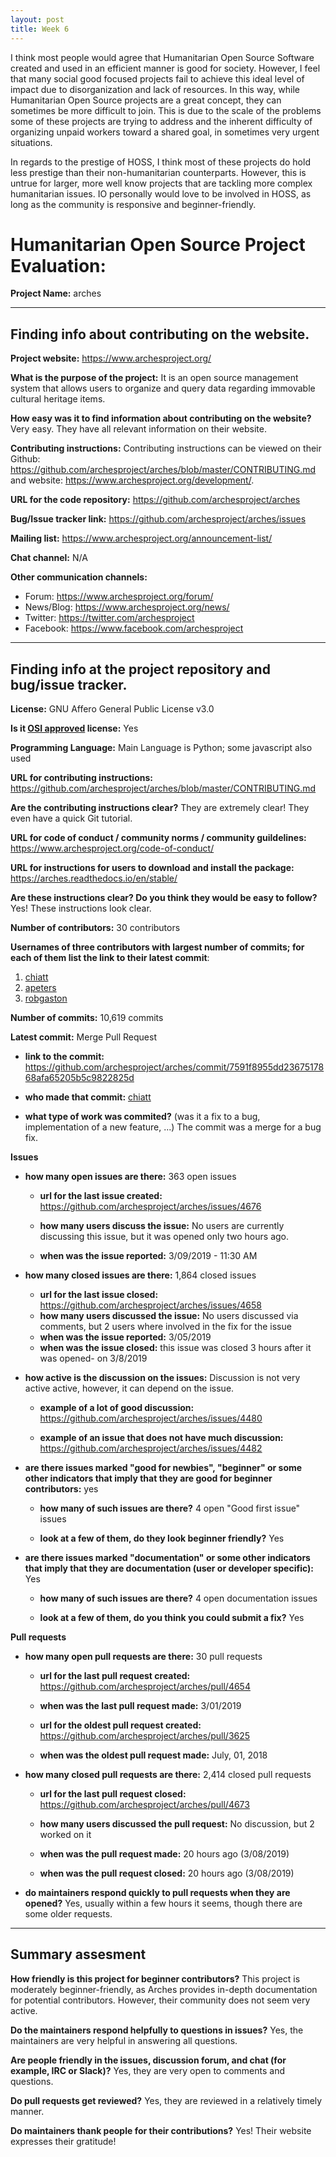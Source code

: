 ```yaml
---
layout: post
title: Week 6
---
```


I think most people would agree that Humanitarian Open Source Software created and used in an efficient manner is good for society. However, I feel that many social good focused projects fail to achieve this ideal level of impact due to disorganization and lack of resources. In this way, while Humanitarian Open Source projects are a great concept, they can sometimes be more difficult to join. This is due to the scale of the problems some of these projects are trying to address and the inherent difficulty of organizing unpaid workers toward a shared goal, in sometimes very urgent situations.

In regards to the prestige of HOSS, I think most of these projects do hold less prestige than their non-humanitarian counterparts. However, this is untrue for larger, more well know projects that are tackling more complex humanitarian issues. IO personally would love to be involved in HOSS, as long as the community is responsive and beginner-friendly.

# Humanitarian Open Source Project Evaluation:

__Project Name:__  arches


---

## Finding info about contributing on the website.


__Project website:__ <https://www.archesproject.org/>


__What is the purpose of the project:__ It is an open source management system that allows users to organize and query data regarding immovable cultural heritage items.


__How easy was it to find information about contributing on the website?__ Very easy. They have all relevant information on their website.


__Contributing instructions:__ Contributing instructions can be viewed on their Github: <https://github.com/archesproject/arches/blob/master/CONTRIBUTING.md> and website: <https://www.archesproject.org/development/>.

__URL for the code repository:__ <https://github.com/archesproject/arches>

__Bug/Issue tracker link:__ <https://github.com/archesproject/arches/issues>

__Mailing list:__ <https://www.archesproject.org/announcement-list/>

__Chat channel:__ N/A

__Other communication channels:__
* Forum: <https://www.archesproject.org/forum/>
* News/Blog: <https://www.archesproject.org/news/>
* Twitter: <https://twitter.com/archesproject>
* Facebook: <https://www.facebook.com/archesproject>

---

## Finding info at the project repository and bug/issue tracker.

__License:__ GNU Affero General Public License v3.0

__Is it [OSI approved](https://opensource.org/licenses/alphabetical) license:__ Yes

__Programming Language:__ Main Language is Python; some javascript also used

__URL for contributing instructions:__ <https://github.com/archesproject/arches/blob/master/CONTRIBUTING.md>

__Are the contributing instructions clear?__ They are extremely clear! They even have a quick Git tutorial.


__URL for code of conduct / community norms / community guildelines:__ <https://www.archesproject.org/code-of-conduct/>

__URL for instructions for users to download and install the package:__ <https://arches.readthedocs.io/en/stable/>


__Are these instructions clear? Do you think they would be easy to follow?__ Yes! These instructions look clear.


__Number of contributors:__ 30 contributors


__Usernames of three contributors with largest number of commits; for
each of them list the link to their latest commit__:

1. [chiatt](https://github.com/archesproject/arches/commit/7591f8955dd2367517868afa65205b5c9822825d)
2. [apeters](https://github.com/archesproject/arches/commit/e8e0da8c0356d1cb274f83ebcfe46b6856fcb6f3)
3. [robgaston](https://github.com/archesproject/arches/commit/c1071bb5a3e476fd0826c75c74ed923113953519)


__Number of commits:__ 10,619 commits

__Latest commit:__ Merge Pull Request

- __link to the commit:__ <https://github.com/archesproject/arches/commit/7591f8955dd2367517868afa65205b5c9822825d>

- __who made that commit:__ [chiatt](https://github.com/archesproject/arches/commit/7591f8955dd2367517868afa65205b5c9822825d)

- __what type of work was commited?__ (was it a fix to a bug, implementation of a new feature, ...) The commit was a merge for a bug fix.


__Issues__

- __how many open issues are there:__ 363 open issues

    - __url for the last issue created:__ <https://github.com/archesproject/arches/issues/4676>

    - __how many users discuss the issue:__ No users are currently discussing this issue, but it was opened only two hours ago.

    - __when was the issue reported:__ 3/09/2019 - 11:30 AM


- __how many closed issues are there:__ 1,864 closed issues
    - __url for the last issue closed:__ <https://github.com/archesproject/arches/issues/4658>
    - __how many users discussed the issue:__ No users discussed via comments, but 2 users where involved in the fix for the issue
    - __when was the issue reported:__ 3/05/2019
    - __when was the issue closed:__ this issue was closed 3 hours after it was opened- on 3/8/2019

- __how active is the discussion on the issues:__ Discussion is not very active active, however, it can depend on the issue.

    - __example of a lot of good discussion:__ <https://github.com/archesproject/arches/issues/4480>

    - __example of an issue that does not have much discussion:__ <https://github.com/archesproject/arches/issues/4482>



- __are there issues marked "good for newbies", "beginner" or some other indicators that imply that they are good for beginner contributors:__ yes

    - __how many of such issues are there?__ 4 open "Good first issue" issues

    - __look at a few of them, do they look beginner friendly?__ Yes



- __are there issues marked "documentation" or some other indicators that imply that they are documentation (user or developer specific):__ Yes

    - __how many of such issues are there?__ 4 open documentation issues

    - __look at a few of them, do you think you could submit a fix?__ Yes



__Pull requests__

- __how many open pull requests are there:__ 30 pull requests

    - __url for the last pull request created:__ <https://github.com/archesproject/arches/pull/4654>

    - __when was the last pull request made:__ 3/01/2019

    - __url for the oldest pull request created:__ <https://github.com/archesproject/arches/pull/3625>

    - __when was the oldest pull request made:__ July, 01, 2018

- __how many closed pull requests are there:__ 2,414 closed pull requests

    - __url for the last pull request closed:__ <https://github.com/archesproject/arches/pull/4673>

    - __how many users discussed the pull request:__ No discussion, but 2 worked on it

    - __when was the pull request made:__ 20 hours ago (3/08/2019)

    - __when was the pull request closed:__ 20 hours ago (3/08/2019)


- __do maintainers respond quickly to pull requests when they are opened?__ Yes, usually within a few hours it seems, though there are some older requests.





---


## Summary assesment
__How friendly is this project for beginner contributors?__
This project is moderately beginner-friendly, as Arches provides in-depth documentation for potential contributors. However, their community does not seem very active.


__Do the maintainers respond helpfully to questions in issues?__
Yes, the maintainers are very helpful in answering all questions.


__Are people friendly in the issues, discussion forum, and chat (for example, IRC or Slack)?__
Yes, they are very open to comments and questions.


__Do pull requests get reviewed?__
Yes, they are reviewed in a relatively timely manner.


__Do maintainers thank people for their contributions?__
Yes! Their website expresses their gratitude!
